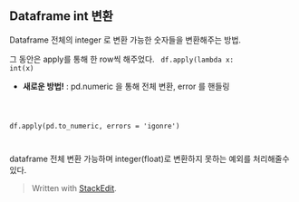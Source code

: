 ﻿
## Dataframe int 변환

Dataframe 전체의 integer 로 변환 가능한 숫자들을 변환해주는 방법.

그 동안은  apply를 통해 한 row씩 해주었다.
<code>
df.apply(lambda x: int(x)
</code>

 - **새로운 방법!**
 : pd.numeric 을 통해 전체 변환, error 를 핸들링
<code>

df.apply(pd.to_numeric, errors = 'igonre')

</code>

dataframe 전체 변환 가능하며
integer(float)로 변환하지 못하는 예외를 처리해줄수 있다.

> Written with [StackEdit](https://stackedit.io/).
